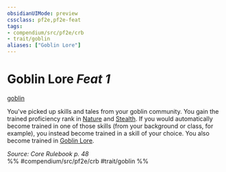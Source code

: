 ```yaml
---
obsidianUIMode: preview
cssclass: pf2e,pf2e-feat
tags:
- compendium/src/pf2e/crb
- trait/goblin
aliases: ["Goblin Lore"]
---
```

# Goblin Lore  *Feat 1*  
[goblin](../../Rules/traits/goblin.md)  


You've picked up skills and tales from your goblin community. You gain the trained proficiency rank in [Nature](../skills.md#Nature) and [Stealth](../skills.md#Stealth). If you would automatically become trained in one of those skills (from your background or class, for example), you instead become trained in a skill of your choice. You also become trained in [Goblin Lore](../skills.md#Lore).

*Source: Core Rulebook p. 48*  
%% #compendium/src/pf2e/crb #trait/goblin %%